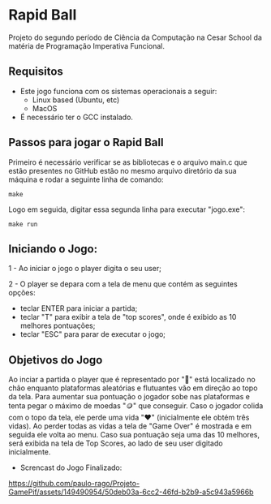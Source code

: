 # Rapid Ball
Projeto do segundo período de Ciência da Computação na Cesar School da matéria de Programação Imperativa Funcional.

## Requisitos
- Este jogo funciona com os sistemas operacionais a seguir:
   - Linux based (Ubuntu, etc)
   - MacOS
- É necessário ter o GCC instalado.

## Passos para jogar o Rapid Ball

Primeiro é necessário verificar se as bibliotecas e o arquivo main.c que estão presentes no GitHub estão no mesmo arquivo diretório da sua máquina e rodar a seguinte linha de comando:
```
make
```
Logo em seguida, digitar essa segunda linha para executar "jogo.exe":
```
make run
```
## Iniciando o Jogo:

1 - Ao iniciar o jogo o player digita o seu user;

2 - O player se depara com a tela de menu que contém as seguintes opções:
- teclar ENTER para iniciar a partida;
- teclar "T" para exibir a tela de "top scores", onde é exibido as 10 melhores pontuações;
- teclar "ESC" para parar de executar o jogo;
  
## Objetivos do Jogo

Ao inciar a partida o player que é representado por "🔴" está localizado no chão enquanto plataformas aleatórias e flutuantes vão em direção ao topo da tela. 
Para aumentar sua pontuação o jogador sobe nas plataformas e tenta pegar o máximo de moedas "🪙" que conseguir. Caso o jogador colida com o topo da tela,
ele perde uma vida "❤️" (inicialmente ele obtém três vidas). Ao perder todas as vidas a tela de "Game Over" é mostrada e em seguida ele volta ao menu. 
Caso sua pontuação seja uma das 10 melhores, será exibida na tela de Top Scores, ao lado de seu user digitado inicialmente.

- Screncast do Jogo Finalizado:
  
https://github.com/paulo-rago/Projeto-GamePif/assets/149490954/50deb03a-6cc2-46fd-b2b9-a5c943a5966b


